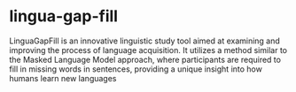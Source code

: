 # lingua-gap-fill
LinguaGapFill is an innovative linguistic study tool aimed at examining and improving the process of language acquisition. It utilizes a method similar to the Masked Language Model approach, where participants are required to fill in missing words in sentences, providing a unique insight into how humans learn new languages
